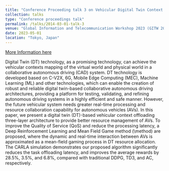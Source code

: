 ```yaml
---
title: "Conference Proceeding talk 3 on Vehicular Digital Twin Context Offloading with Reinforcement Learning and Mean Field Game"
collection: talks
type: "Conference proceedings talk"
permalink: /talks/2014-03-01-talk-3
venue: "Global Information and Telecommunication Workshop 2023 (GITW 2023)"
date: 2023-05-01
location: "Tokyo, Japan"
---
```


[More Information here](https://gitw2023.w.waseda.jp/)

Digital Twin (DT) technology, as a promising technology, can achieve the vehicular contexts mapping of the virtual world and physical world in a collaborative autonomous driving (CAD) system.
DT technology is developed based on C-V2X, 6G, Mobile Edge Computing (MEC), Machine Learning (ML) and other technologies, which can enable the creation of robust and reliable digital twin-based collaborative autonomous driving architectures, providing a platform for testing, validating, and refining autonomous driving systems in a highly efficient and safe manner.
However, the future vehicular system needs greater real-time processing and resource collaboration capability for autonomous vehicles (AVs). In this paper, we present a digital twin (DT)-based vehicular context offloading three-layer architecture to provide better resource management of AVs. 
To improve the Quality of Service (QoS) and reduce the processing latency, a Deep Reinforcement Learning and Mean Field Game method (\method) are proposed, where the dynamic and real-time interaction between AVs is approximated as a mean-field gaming process in DT resource allocation. The CARLA simulation demonstrates our proposed algorithm significantly reduces the task offloading latency, and improves the average rewards by 28.5\%, 3.5\%, and 6.8\%, compared with traditional DDPG, TD3, and AC, respectively.
